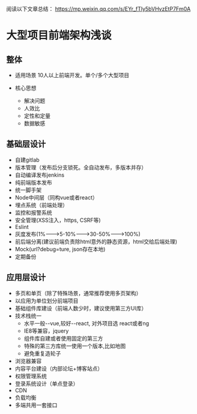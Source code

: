 
阅读以下文章总结： 
https://mp.weixin.qq.com/s/EYr_fTly5bVHvzEtP7Fm0A


# 大型项目前端架构浅谈

## 整体

* 适用场景
10人以上前端开发。单个/多个大型项目  

* 核心思想
    * 解决问题
    * 人效比
    * 定性和定量
    * 数据敏感

## 基础层设计

* 自建gitlab
* 版本管理（发布后分支锁死。全自动发布，多版本并存）
* 自动编译发布jenkins 
* 纯前端版本发布
* 统一脚手架
* Node中间层（同构vue或者react）
* 埋点系统（前端处理）
* 监控和报警系统
* 安全管理(XSS注入，https, CSRF等)
* Eslint
* 灰度发布(1%--->5-10%--->30-50%--->100%)
* 前后端分离(建议前端负责除html意外的静态资源，html交给后端处理)
* Mock(url?debug=ture, json存在本地)
* 定期备份


## 应用层设计
* 多页和单页（除了特殊场景，通常推荐使用多页架构）
* 以应用为单位划分前端项目
* 基础组件库建设（前端人数少时，建议使用第三方UI库）
* 技术栈统一
   * 水平一般--vue,较好--react, 对外项目选 react或者ng
   * IE8等兼容，jquery
   * 组件库自建或者使用固定的第三方
   * 特殊的第三方库统一使用一个版本,比如地图
   * 避免重复造轮子
* 浏览器兼容
* 内容平台建设（内部论坛+博客站点）
* 权限管理系统
* 登录系统设计（单点登录）
* CDN
* 负载均衡
* 多端共用一套接口






